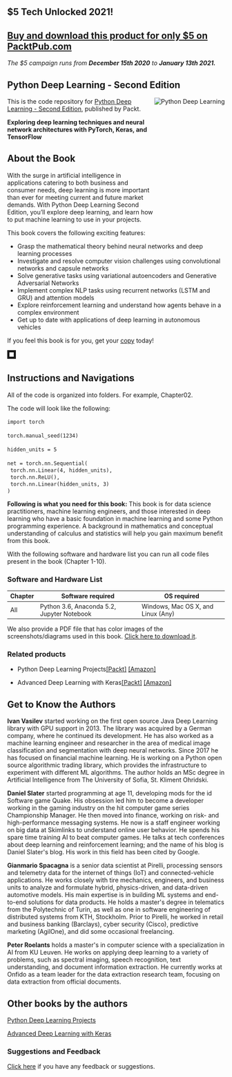 ## $5 Tech Unlocked 2021!
[Buy and download this product for only $5 on PacktPub.com](https://www.packtpub.com/)
-----
*The $5 campaign         runs from __December 15th 2020__ to __January 13th 2021.__*

## Python Deep Learning - Second Edition

<a href="https://www.packtpub.com/big-data-and-business-intelligence/python-deep-learning-second-edition?utm_source=github&utm_medium=repository&utm_campaign="><img src="https://www.packtpub.com/sites/default/files/B11133_cover.png" alt="Python Deep Learning" height="256px" align="right"></a>

This is the code repository for [Python Deep Learning - Second Edition](https://www.packtpub.com/big-data-and-business-intelligence/python-deep-learning-second-edition?utm_source=github&utm_medium=repository&utm_campaign=), published by Packt.

**Exploring deep learning techniques and neural network architectures with PyTorch, Keras, and TensorFlow**

## About the Book
With the surge in artificial intelligence in applications catering to both business and consumer needs, deep learning is more important than ever for meeting current and future market demands. With Python Deep Learning Second Edition, you’ll explore deep learning, and learn how to put machine learning to use in your projects.

This book covers the following exciting features:
* Grasp the mathematical theory behind neural networks and deep learning processes
* Investigate and resolve computer vision challenges using convolutional networks and capsule networks
* Solve generative tasks using variational autoencoders and Generative Adversarial Networks
* Implement complex NLP tasks using recurrent networks (LSTM and GRU) and attention models
* Explore reinforcement learning and understand how agents behave in a complex environment
* Get up to date with applications of deep learning in autonomous vehicles

If you feel this book is for you, get your [copy](https://www.amazon.com/dp/B07KQ29CQ3/) today!

<a href="https://www.packtpub.com/?utm_source=github&utm_medium=banner&utm_campaign=GitHubBanner"><img src="https://raw.githubusercontent.com/PacktPublishing/GitHub/master/GitHub.png" 
alt="https://www.packtpub.com/" border="5" /></a>

## Instructions and Navigations
All of the code is organized into folders. For example, Chapter02.

The code will look like the following:
```
import torch

torch.manual_seed(1234)

hidden_units = 5

net = torch.nn.Sequential(
 torch.nn.Linear(4, hidden_units),
 torch.nn.ReLU(),
 torch.nn.Linear(hidden_units, 3)
)
```

**Following is what you need for this book:**
This book is for data science practitioners, machine learning engineers, and those interested in deep learning who have a basic foundation in machine learning and some Python programming experience. A background in mathematics and conceptual understanding of calculus and statistics will help you gain maximum benefit from this book.

With the following software and hardware list you can run all code files present in the book (Chapter 1-10).
### Software and Hardware List
| Chapter | Software required | OS required |
| -------- | ------------------------------------ | ----------------------------------- |
| All | Python 3.6, Anaconda 5.2, Jupyter Notebook | Windows, Mac OS X, and Linux (Any) |

We also provide a PDF file that has color images of the screenshots/diagrams used in this book. [Click here to download it](https://www.packtpub.com/sites/default/files/downloads/9781789348460_ColorImages.pdf).

### Related products
*  Python Deep Learning Projects[[Packt]](https://www.packtpub.com/big-data-and-business-intelligence/python-deep-learning-projects?utm_source=github&utm_medium=repository&utm_campaign=) [[Amazon]](https://www.amazon.com/dp/9781788997096)

*  Advanced Deep Learning with Keras[[Packt]](https://www.packtpub.com/big-data-and-business-intelligence/advanced-deep-learning-keras?utm_source=github&utm_medium=repository&utm_campaign=9781788629416) [[Amazon]](https://www.amazon.com/dp/9781788629416)

## Get to Know the Authors
**Ivan Vasilev** started working on the first open source Java Deep Learning library with GPU support in 2013. The library was acquired by a German company, where he continued its development. He has also worked as a machine learning engineer and researcher in the area of medical image classification and segmentation with deep neural networks. Since 2017 he has focused on financial machine learning. He is working on a Python open source algorithmic trading library, which provides the infrastructure to experiment with different ML algorithms. The author holds an MSc degree in Artificial Intelligence from The University of Sofia, St. Kliment Ohridski.

**Daniel Slater** started programming at age 11, developing mods for the id Software game Quake. His obsession led him to become a developer working in the gaming industry on the hit computer game series Championship Manager. He then moved into finance, working on risk- and high-performance messaging systems. He now is a staff engineer working on big data at Skimlinks to understand online user behavior. He spends his spare time training AI to beat computer games. He talks at tech conferences about deep learning and reinforcement learning; and the name of his blog is Daniel Slater's blog. His work in this field has been cited by Google.

**Gianmario Spacagna** is a senior data scientist at Pirelli, processing sensors and telemetry data for the internet of things (IoT) and connected-vehicle applications. He works closely with tire mechanics, engineers, and business units to analyze and formulate hybrid, physics-driven, and data-driven automotive models. His main expertise is in building ML systems and end-to-end solutions for data products. He holds a master's degree in telematics from the Polytechnic of Turin, as well as one in software engineering of distributed systems from KTH, Stockholm. Prior to Pirelli, he worked in retail and business banking (Barclays), cyber security (Cisco), predictive marketing (AgilOne), and did some occasional freelancing.

**Peter Roelants** holds a master's in computer science with a specialization in AI from KU Leuven. He works on applying deep learning to a variety of problems, such as spectral imaging, speech recognition, text understanding, and document information extraction. He currently works at Onfido as a team leader for the data extraction research team, focusing on data extraction from official documents.

## Other books by the authors
[Python Deep Learning Projects](https://www.packtpub.com/big-data-and-business-intelligence/python-deep-learning-projects)

[Advanced Deep Learning with Keras](https://www.packtpub.com/big-data-and-business-intelligence/advanced-deep-learning-keras)


### Suggestions and Feedback
[Click here](https://docs.google.com/forms/d/e/1FAIpQLSdy7dATC6QmEL81FIUuymZ0Wy9vH1jHkvpY57OiMeKGqib_Ow/viewform) if you have any feedback or suggestions.


